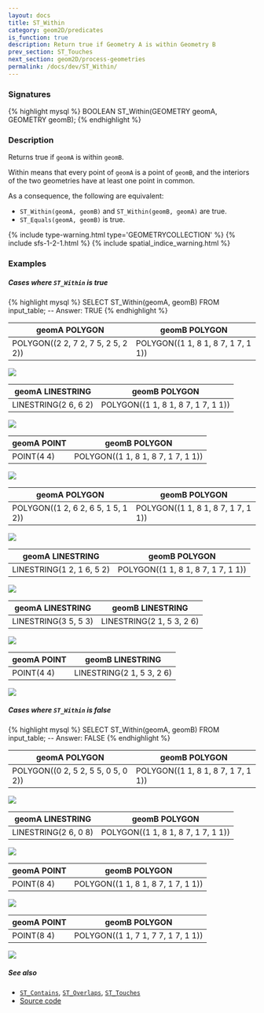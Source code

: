 ```yaml
---
layout: docs
title: ST_Within
category: geom2D/predicates
is_function: true
description: Return true if Geometry A is within Geometry B
prev_section: ST_Touches
next_section: geom2D/process-geometries
permalink: /docs/dev/ST_Within/
---
```


### Signatures

{% highlight mysql %}
BOOLEAN ST_Within(GEOMETRY geomA, GEOMETRY geomB);
{% endhighlight %}

### Description

Returns true if `geomA` is within `geomB`.

Within means that every point of `geomA` is a point of `geomB`, and the
interiors of the two geometries have at least one point in common.

As a consequence, the following are equivalent:

* `ST_Within(geomA, geomB)` and `ST_Within(geomB, geomA)` are true.
* `ST_Equals(geomA, geomB)` is true.

{% include type-warning.html type='GEOMETRYCOLLECTION' %}
{% include sfs-1-2-1.html %}
{% include spatial_indice_warning.html %}

### Examples

##### Cases where `ST_Within` is true

{% highlight mysql %}
SELECT ST_Within(geomA, geomB) FROM input_table;
-- Answer:    TRUE
{% endhighlight %}

| geomA POLYGON                       | geomB POLYGON                       |
|-------------------------------------|-------------------------------------|
| POLYGON((2 2, 7 2, 7 5, 2 5, 2 2))  | POLYGON((1 1, 8 1, 8 7, 1 7, 1 1))  |

<img class="displayed" src="../ST_Within_1.png"/>

| geomA LINESTRING      | geomB POLYGON                       |
|-----------------------|-------------------------------------|
| LINESTRING(2 6, 6 2)  | POLYGON((1 1, 8 1, 8 7, 1 7, 1 1))  |

<img class="displayed" src="../ST_Within_2.png"/>

| geomA POINT | geomB POLYGON                       |
|-------------|-------------------------------------|
| POINT(4 4)  | POLYGON((1 1, 8 1, 8 7, 1 7, 1 1))  |

<img class="displayed" src="../ST_Within_3.png"/>

| geomA POLYGON                       | geomB POLYGON                       |
|-------------------------------------|-------------------------------------|
| POLYGON((1 2, 6 2, 6 5, 1 5, 1 2))  | POLYGON((1 1, 8 1, 8 7, 1 7, 1 1))  |

<img class="displayed" src="../ST_Within_4.png"/>

| geomA LINESTRING           | geomB POLYGON                       |
|----------------------------|-------------------------------------|
| LINESTRING(1 2, 1 6, 5 2)  | POLYGON((1 1, 8 1, 8 7, 1 7, 1 1))  |

<img class="displayed" src="../ST_Within_5.png"/>

| geomA LINESTRING      | geomB LINESTRING           |
|-----------------------|----------------------------|
| LINESTRING(3 5, 5 3)  | LINESTRING(2 1, 5 3, 2 6)  |

<img class="displayed" src="../ST_Within_6.png"/>

| geomA POINT | geomB LINESTRING           |
|-------------|----------------------------|
| POINT(4 4)  | LINESTRING(2 1, 5 3, 2 6)  |

<img class="displayed" src="../ST_Within_7.png"/>

##### Cases where `ST_Within` is false

{% highlight mysql %}
SELECT ST_Within(geomA, geomB) FROM input_table;
-- Answer:    FALSE
{% endhighlight %}

| geomA POLYGON                       | geomB POLYGON                       |
|-------------------------------------|-------------------------------------|
| POLYGON((0 2, 5 2, 5 5, 0 5, 0 2))  | POLYGON((1 1, 8 1, 8 7, 1 7, 1 1))  |

<img class="displayed" src="../ST_Within_8.png"/>

| geomA LINESTRING      | geomB POLYGON                       |
|-----------------------|-------------------------------------|
| LINESTRING(2 6, 0 8)  | POLYGON((1 1, 8 1, 8 7, 1 7, 1 1))  |

<img class="displayed" src="../ST_Within_9.png"/>

| geomA POINT | geomB POLYGON                       |
|-------------|-------------------------------------|
| POINT(8 4)  | POLYGON((1 1, 8 1, 8 7, 1 7, 1 1))  |

<img class="displayed" src="../ST_Within_10.png"/>

| geomA POINT | geomB POLYGON                       |
|-------------|-------------------------------------|
| POINT(8 4)  | POLYGON((1 1, 7 1, 7 7, 1 7, 1 1))  |

<img class="displayed" src="../ST_Within_11.png"/>

##### See also

* [`ST_Contains`](../ST_Contains), [`ST_Overlaps`](../ST_Overlaps), [`ST_Touches`](../ST_Touches)
* <a href="https://github.com/orbisgis/h2gis/blob/master/h2gis-functions/src/main/java/org/h2gis/functions/spatial/predicates/ST_Within.java" target="_blank">Source code</a>
